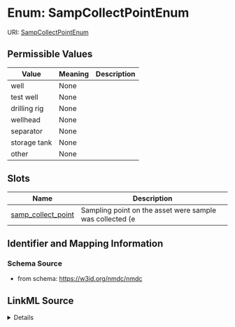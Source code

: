 # Enum: SampCollectPointEnum



URI: [SampCollectPointEnum](SampCollectPointEnum.md)

## Permissible Values

| Value | Meaning | Description |
| --- | --- | --- |
| well | None |  |
| test well | None |  |
| drilling rig | None |  |
| wellhead | None |  |
| separator | None |  |
| storage tank | None |  |
| other | None |  |




## Slots

| Name | Description |
| ---  | --- |
| [samp_collect_point](samp_collect_point.md) | Sampling point on the asset were sample was collected (e |






## Identifier and Mapping Information







### Schema Source


* from schema: https://w3id.org/nmdc/nmdc




## LinkML Source

<details>
```yaml
name: samp_collect_point_enum
from_schema: https://w3id.org/nmdc/nmdc
rank: 1000
permissible_values:
  well:
    text: well
  test well:
    text: test well
  drilling rig:
    text: drilling rig
  wellhead:
    text: wellhead
  separator:
    text: separator
  storage tank:
    text: storage tank
  other:
    text: other

```
</details>